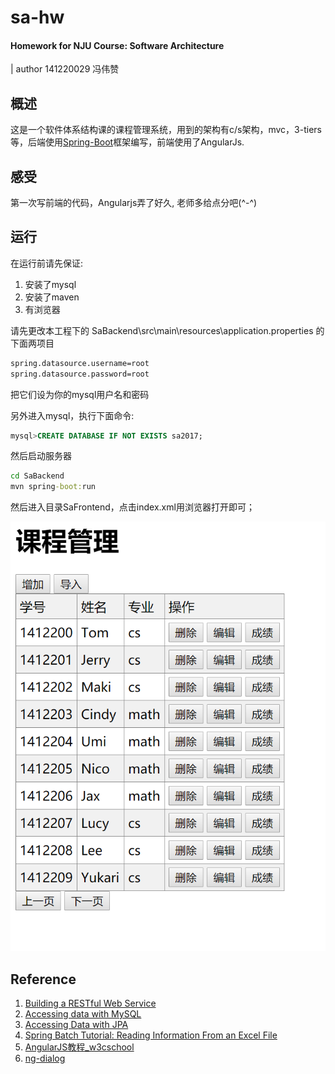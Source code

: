 # sa-hw
#### Homework for NJU Course: Software Architecture
| author 141220029 冯伟赞

## 概述
这是一个软件体系结构课的课程管理系统，用到的架构有c/s架构，mvc，3-tiers等，后端使用[Spring-Boot](http://projects.spring.io/spring-boot/)框架编写，前端使用了AngularJs.

## 感受
第一次写前端的代码，Angularjs弄了好久, 老师多给点分吧(^-^)

## 运行

在运行前请先保证:   
1. 安装了mysql
2. 安装了maven
3. 有浏览器

请先更改本工程下的 SaBackend\src\main\resources\application.properties 的下面两项目
```html
spring.datasource.username=root
spring.datasource.password=root
```
把它们设为你的mysql用户名和密码   

另外进入mysql，执行下面命令:
```sql
mysql>CREATE DATABASE IF NOT EXISTS sa2017;
```
然后启动服务器
```cmd
cd SaBackend
mvn spring-boot:run
```
然后进入目录SaFrontend，点击index.xml用浏览器打开即可；

![preview](capture.PNG)

## Reference
1. [Building a RESTful Web Service](https://spring.io/guides)
2. [Accessing data with MySQL](https://spring.io/guides/gs/accessing-data-mysql/)
3. [Accessing Data with JPA](https://spring.io/guides/gs/accessing-data-jpa/)
4. [Spring Batch Tutorial: Reading Information From an Excel File](https://www.petrikainulainen.net/programming/spring-framework/spring-batch-tutorial-reading-information-from-an-excel-file/)
5. [AngularJS教程_w3cschool](https://www.w3cschool.cn/angularjs/)
6. [ng-dialog](https://www.npmjs.com/package/ng-dialog)